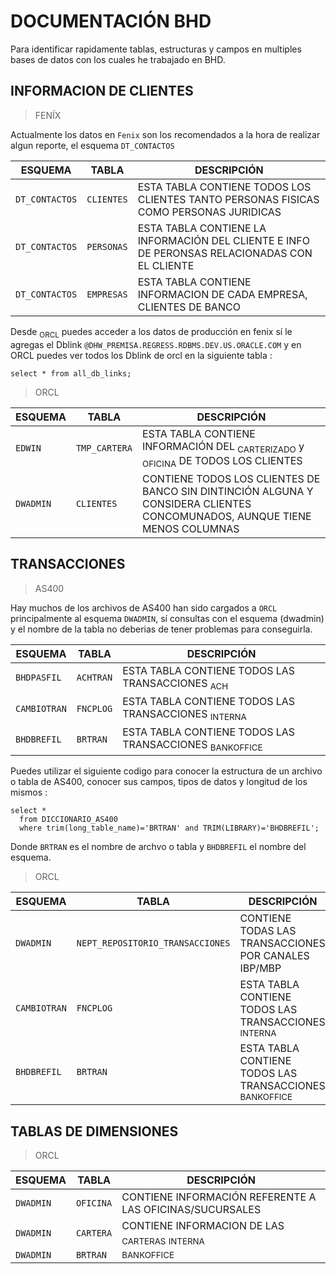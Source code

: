 # DOCUMENTACIÓN BHD 
Para identificar rapidamente tablas, estructuras y campos en multiples bases de datos con los cuales he trabajado en BHD.


## INFORMACION DE CLIENTES
> FENÍX

Actualmente los datos en `Fenix` son los recomendados a la hora de realizar algun reporte, el esquema `DT_CONTACTOS`

| ESQUEMA        | TABLA          | DESCRIPCIÓN                                                                              |
| -------------- | -------------- | -----------------------------------------------------------------------------------------|
| `DT_CONTACTOS` | `CLIENTES`     | ESTA TABLA CONTIENE TODOS LOS CLIENTES TANTO PERSONAS FISICAS COMO PERSONAS JURIDICAS |
| `DT_CONTACTOS` | `PERSONAS`     | ESTA TABLA CONTIENE LA INFORMACIÓN DEL CLIENTE E INFO DE PERONSAS RELACIONADAS CON EL CLIENTE |                         
| `DT_CONTACTOS` | `EMPRESAS`     | ESTA TABLA CONTIENE INFORMACION DE CADA EMPRESA, CLIENTES DE BANCO |

Desde <sub>ORCL</sub> puedes acceder a los datos de producción en fenix sí le agregas el Dblink `@DHW_PREMISA.REGRESS.RDBMS.DEV.US.ORACLE.COM` y en ORCL puedes ver todos los Dblink de orcl en la siguiente tabla : 
``` 
select * from all_db_links;
```
> ORCL

| ESQUEMA        | TABLA          | DESCRIPCIÓN                                                                              |
| -------------- | -------------- | -----------------------------------------------------------------------------------------|
| `EDWIN`        | `TMP_CARTERA`  | ESTA TABLA CONTIENE INFORMACIÓN DEL <sub>CARTERIZADO</sub> y <sub>OFICINA</sub> DE TODOS LOS CLIENTES |
| `DWADMIN`      | `CLIENTES`  | CONTIENE TODOS LOS CLIENTES DE BANCO SIN DINTINCIÓN ALGUNA Y CONSIDERA CLIENTES CONCOMUNADOS, AUNQUE TIENE MENOS COLUMNAS|




## TRANSACCIONES  
> AS400

Hay muchos de los archivos de AS400 han sido cargados a `ORCL` principalmente al esquema `DWADMIN`, sí consultas con el esquema (dwadmin) y el nombre de la tabla no deberias de tener problemas para conseguirla.

| ESQUEMA     | TABLA          | DESCRIPCIÓN                                                                              |
| ----------- | -------------- | -----------------------------------------------------------------------------------------|
| `BHDPASFIL` | `ACHTRAN`      | ESTA TABLA CONTIENE TODOS LAS TRANSACCIONES <sub>ACH</sub>                               |
| `CAMBIOTRAN`| `FNCPLOG`      | ESTA TABLA CONTIENE TODOS LAS TRANSACCIONES <sub> INTERNA </sub>                         |
| `BHDBREFIL` | `BRTRAN`       | ESTA TABLA CONTIENE TODOS LAS TRANSACCIONES <sub> BANKOFFICE </sub>                      |


Puedes utilizar el siguiente codigo para conocer la estructura de un archivo o tabla de AS400, conocer sus campos, tipos de datos y longitud de los mismos : 

```
select * 
  from DICCIONARIO_AS400
  where trim(long_table_name)='BRTRAN' and TRIM(LIBRARY)='BHDBREFIL';
```
Donde `BRTRAN` es el nombre de archvo o tabla y `BHDBREFIL` el  nombre del esquema.

> ORCL

| ESQUEMA     | TABLA          | DESCRIPCIÓN                                                                              |
| ----------- | -------------- | -----------------------------------------------------------------------------------------|
| `DWADMIN` | `NEPT_REPOSITORIO_TRANSACCIONES`      | CONTIENE TODAS LAS TRANSACCIONES POR CANALES IBP/MBP |
| `CAMBIOTRAN`| `FNCPLOG`      | ESTA TABLA CONTIENE TODOS LAS TRANSACCIONES <sub> INTERNA </sub>                         |
| `BHDBREFIL` | `BRTRAN`       | ESTA TABLA CONTIENE TODOS LAS TRANSACCIONES <sub> BANKOFFICE </sub>                      |


## TABLAS DE DIMENSIONES
>ORCL

| ESQUEMA     | TABLA          | DESCRIPCIÓN                                                                              |
| ----------- | -------------- | -----------------------------------------------------------------------------------------|
| `DWADMIN` | `OFICINA` | CONTIENE INFORMACIÓN REFERENTE A LAS OFICINAS/SUCURSALES |
| `DWADMIN` | `CARTERA` | CONTIENE INFORMACION DE LAS <sub>CARTERAS</sub>  <sub> INTERNA </sub>                         |
| `DWADMIN` | `BRTRAN`  |  <sub> BANKOFFICE </sub>                      |
